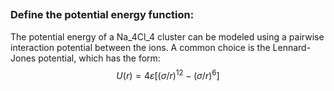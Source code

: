 ## 
### Define the potential energy function:
The potential energy of a Na_4Cl_4 cluster can be modeled using a pairwise interaction potential between the ions. 
A common choice is the Lennard-Jones potential, which has the form:
$$U(r) = 4ε[(σ/r)^12 - (σ/r)^6]$$

